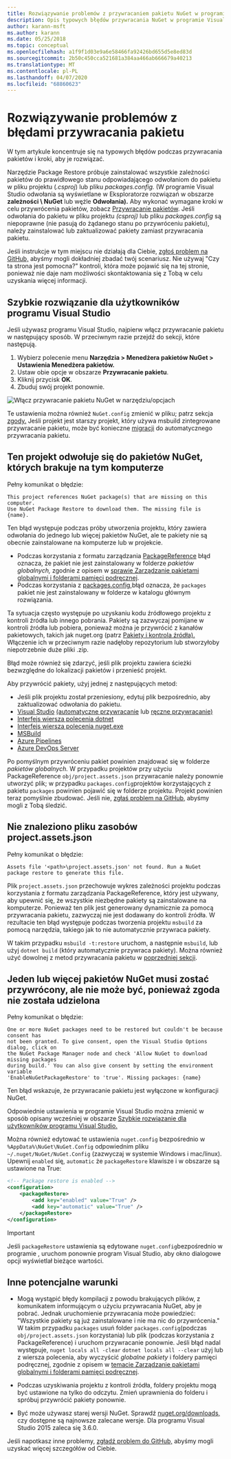 ```yaml
---
title: Rozwiązywanie problemów z przywracaniem pakietu NuGet w programie Visual Studio
description: Opis typowych błędów przywracania NuGet w programie Visual Studio i jak je rozwiązać.
author: karann-msft
ms.author: karann
ms.date: 05/25/2018
ms.topic: conceptual
ms.openlocfilehash: a1f9f1d03e9a6e58466fa92426bd655d5e8ed83d
ms.sourcegitcommit: 2b50c450cca521681a384aa466ab666679a40213
ms.translationtype: MT
ms.contentlocale: pl-PL
ms.lasthandoff: 04/07/2020
ms.locfileid: "68860623"
---
```

# <a name="troubleshooting-package-restore-errors"></a>Rozwiązywanie problemów z błędami przywracania pakietu

W tym artykule koncentruje się na typowych błędów podczas przywracania pakietów i kroki, aby je rozwiązać. 

Narzędzie Package Restore próbuje zainstalować wszystkie zależności pakietów do prawidłowego stanu odpowiadającego odwołaniom do pakietu w pliku projektu (*.csproj*) lub pliku *packages.config.* (W programie Visual Studio odwołania są wyświetlane w Eksploratorze rozwiązań w obszarze **zależności \ NuGet** lub węźle **Odwołania).** Aby wykonać wymagane kroki w celu przywrócenia pakietów, zobacz [Przywracanie pakietów](../consume-packages/package-restore.md#restore-packages). Jeśli odwołania do pakietu w pliku projektu *(csproj)* lub pliku *packages.config* są niepoprawne (nie pasują do żądanego stanu po przywróceniu pakietu), należy zainstalować lub zaktualizować pakiety zamiast przywracania pakietu.

Jeśli instrukcje w tym miejscu nie działają dla Ciebie, [zgłoś problem na GitHub,](https://github.com/NuGet/docs.microsoft.com-nuget/issues) abyśmy mogli dokładniej zbadać twój scenariusz. Nie używaj "Czy ta strona jest pomocna?" kontroli, która może pojawić się na tej stronie, ponieważ nie daje nam możliwości skontaktowania się z Tobą w celu uzyskania więcej informacji.

## <a name="quick-solution-for-visual-studio-users"></a>Szybkie rozwiązanie dla użytkowników programu Visual Studio

Jeśli używasz programu Visual Studio, najpierw włącz przywracanie pakietu w następujący sposób. W przeciwnym razie przejdź do sekcji, które następują.

1. Wybierz polecenie menu **Narzędzia > Menedżera pakietów NuGet > Ustawienia Menedżera pakietów.**
1. Ustaw obie opcje w obszarze **Przywracanie pakietu**.
1. Kliknij przycisk **OK**.
1. Zbuduj swój projekt ponownie.

![Włącz przywracanie pakietu NuGet w narzędziu/opcjach](../consume-packages/media/restore-01-autorestoreoptions.png)

Te ustawienia można również `NuGet.config` zmienić w pliku; patrz sekcja [zgody.](#consent) Jeśli projekt jest starszy projekt, który używa msbuild zintegrowane przywracanie pakietu, może być konieczne [migracji](package-restore.md#migrate-to-automatic-package-restore-visual-studio) do automatycznego przywracania pakietu.

<a name="missing"></a>

## <a name="this-project-references-nuget-packages-that-are-missing-on-this-computer"></a>Ten projekt odwołuje się do pakietów NuGet, których brakuje na tym komputerze

Pełny komunikat o błędzie:

```output
This project references NuGet package(s) that are missing on this computer.
Use NuGet Package Restore to download them. The missing file is {name}.
```

Ten błąd występuje podczas próby utworzenia projektu, który zawiera odwołania do jednego lub więcej pakietów NuGet, ale te pakiety nie są obecnie zainstalowane na komputerze lub w projekcie.

- Podczas korzystania z formatu zarządzania [PackageReference](package-references-in-project-files.md) błąd oznacza, że pakiet nie jest zainstalowany w folderze *pakietów globalnych,* zgodnie z opisem w [sprawie Zarządzanie pakietami globalnymi i folderami pamięci podręcznej](managing-the-global-packages-and-cache-folders.md).
- Podczas korzystania z [packages.config,](../reference/packages-config.md)błąd oznacza, że `packages` pakiet nie jest zainstalowany w folderze w katalogu głównym rozwiązania.

Ta sytuacja często występuje po uzyskaniu kodu źródłowego projektu z kontroli źródła lub innego pobrania. Pakiety są zazwyczaj pomijane w kontroli źródła lub pobiera, ponieważ można je przywrócić z kanałów pakietowych, takich jak nuget.org (patrz [Pakiety i kontrola źródła).](Packages-and-Source-Control.md) Włączenie ich w przeciwnym razie nadęłoby repozytorium lub stworzyłoby niepotrzebnie duże pliki .zip.

Błąd może również się zdarzyć, jeśli plik projektu zawiera ścieżki bezwzględne do lokalizacji pakietów i przenieść projekt.

Aby przywrócić pakiety, użyj jednej z następujących metod:

- Jeśli plik projektu został przeniesiony, edytuj plik bezpośrednio, aby zaktualizować odwołania do pakietu.
- [Visual Studio](package-restore.md#restore-using-visual-studio) [(automatyczne przywracanie](package-restore.md#restore-packages-automatically-using-visual-studio) lub [ręczne przywracanie)](package-restore.md#restore-packages-manually-using-visual-studio)
- [Interfejs wiersza polecenia dotnet](package-restore.md#restore-using-the-dotnet-cli)
- [Interfejs wiersza polecenia nuget.exe](package-restore.md#restore-using-the-nugetexe-cli)
- [MSBuild](package-restore.md#restore-using-msbuild)
- [Azure Pipelines](package-restore.md#restore-using-azure-pipelines)
- [Azure DevOps Server](package-restore.md#restore-using-azure-devops-server)

Po pomyślnym przywróceniu pakiet powinien znajdować się w folderze *pakietów globalnych.* W przypadku projektów przy użyciu PackageReference `obj/project.assets.json` przywracanie należy ponownie utworzyć plik; w przypadku `packages.config`projektów korzystających z pakietu `packages` powinien pojawić się w folderze projektu. Projekt powinien teraz pomyślnie zbudować. Jeśli nie, [zgłaś problem na GitHub,](https://github.com/NuGet/docs.microsoft.com-nuget/issues) abyśmy mogli z Tobą śledzić.

<a name="assets"></a>

## <a name="assets-file-projectassetsjson-not-found"></a>Nie znaleziono pliku zasobów project.assets.json

Pełny komunikat o błędzie:

```output
Assets file '<path>\project.assets.json' not found. Run a NuGet package restore to generate this file.
```

Plik `project.assets.json` przechowuje wykres zależności projektu podczas korzystania z formatu zarządzania PackageReference, który jest używany, aby upewnić się, że wszystkie niezbędne pakiety są zainstalowane na komputerze. Ponieważ ten plik jest generowany dynamicznie za pomocą przywracania pakietu, zazwyczaj nie jest dodawany do kontroli źródła. W rezultacie ten błąd występuje podczas tworzenia projektu `msbuild` za pomocą narzędzia, takiego jak to nie automatycznie przywraca pakiety.

W takim przypadku `msbuild -t:restore` uruchom, a następnie `msbuild`, lub użyj `dotnet build` (który automatycznie przywraca pakiety). Można również użyć dowolnej z metod przywracania pakietu w [poprzedniej sekcji](#missing).

<a name="consent"></a>

## <a name="one-or-more-nuget-packages-need-to-be-restored-but-couldnt-be-because-consent-has-not-been-granted"></a>Jeden lub więcej pakietów NuGet musi zostać przywrócony, ale nie może być, ponieważ zgoda nie została udzielona

Pełny komunikat o błędzie:

```output
One or more NuGet packages need to be restored but couldn't be because consent has
not been granted. To give consent, open the Visual Studio Options dialog, click on
the NuGet Package Manager node and check 'Allow NuGet to download missing packages
during build.' You can also give consent by setting the environment variable
'EnableNuGetPackageRestore' to 'true'. Missing packages: {name}
```

Ten błąd wskazuje, że przywracanie pakietu jest wyłączone w konfiguracji NuGet.

Odpowiednie ustawienia w programie Visual Studio można zmienić w sposób opisany wcześniej w obszarze [Szybkie rozwiązanie dla użytkowników programu Visual Studio.](#quick-solution-for-visual-studio-users)

Można również edytować te ustawienia `nuget.config` bezpośrednio w `%AppData%\NuGet\NuGet.Config` odpowiednim pliku `~/.nuget/NuGet/NuGet.Config` (zazwyczaj w systemie Windows i mac/linux). Upewnij `enabled` się, `automatic` że `packageRestore` klawisze i w obszarze są ustawione na True:

```xml
<!-- Package restore is enabled -->
<configuration>
    <packageRestore>
        <add key="enabled" value="True" />
        <add key="automatic" value="True" />
    </packageRestore>
</configuration>
```

> [!Important]
> Jeśli `packageRestore` ustawienia są edytowane `nuget.config`bezpośrednio w programie , uruchom ponownie program Visual Studio, aby okno dialogowe opcji wyświetlał bieżące wartości.

## <a name="other-potential-conditions"></a>Inne potencjalne warunki

- Mogą wystąpić błędy kompilacji z powodu brakujących plików, z komunikatem informującym o użyciu przywracania NuGet, aby je pobrać. Jednak uruchomienie przywracania może powiedzieć: "Wszystkie pakiety są już zainstalowane i nie ma nic do przywrócenia." W takim przypadku `packages` usuń folder `packages.config`(podczas `obj/project.assets.json` korzystania) lub plik (podczas korzystania z PackageReference) i uruchom przywracanie ponownie. Jeśli błąd nadal występuje, `nuget locals all -clear` `dotnet locals all --clear` użyj lub z wiersza polecenia, aby wyczyścić *globalne pakiety* i foldery pamięci podręcznej, zgodnie z opisem w [temacie Zarządzanie pakietami globalnymi i folderami pamięci podręcznej](managing-the-global-packages-and-cache-folders.md).

- Podczas uzyskiwania projektu z kontroli źródła, foldery projektu mogą być ustawione na tylko do odczytu. Zmień uprawnienia do folderu i spróbuj przywrócić pakiety ponownie.

- Być może używasz starej wersji NuGet. Sprawdź [nuget.org/downloads,](https://www.nuget.org/downloads) czy dostępne są najnowsze zalecane wersje. Dla programu Visual Studio 2015 zaleca się 3.6.0.

Jeśli napotkasz inne problemy, [zgładź problem do GitHub,](https://github.com/NuGet/docs.microsoft.com-nuget/issues) abyśmy mogli uzyskać więcej szczegółów od Ciebie.
